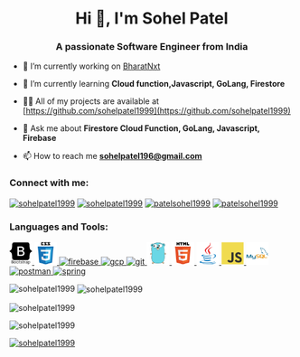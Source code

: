 <h1 align="center">Hi 👋, I'm Sohel Patel</h1>
<h3 align="center">A passionate Software Engineer from India</h3>



- 🔭 I’m currently working on [BharatNxt](https://bharatnxt.in/)

- 🌱 I’m currently learning **Cloud function,Javascript, GoLang, Firestore**

- 👨‍💻 All of my projects are available at [https://github.com/sohelpatel1999](https://github.com/sohelpatel1999)

- 💬 Ask me about **Firestore Cloud Function, GoLang, Javascript, Firebase**

- 📫 How to reach me **sohelpatel196@gmail.com**

<h3 align="left">Connect with me:</h3>
<p align="left">
<a href="https://www.linkedin.com/in/sohelpatel1999/" target="blank"><img align="center" src="https://raw.githubusercontent.com/rahuldkjain/github-profile-readme-generator/master/src/images/icons/Social/linked-in-alt.svg" alt="sohelpatel1999" height="30" width="40" /></a>
<a href="https://instagram.com/sohelpatel1999" target="blank"><img align="center" src="https://raw.githubusercontent.com/rahuldkjain/github-profile-readme-generator/master/src/images/icons/Social/instagram.svg" alt="sohelpatel1999" height="30" width="40" /></a>
<a href="https://www.hackerrank.com/patelsohel1999" target="blank"><img align="center" src="https://raw.githubusercontent.com/rahuldkjain/github-profile-readme-generator/master/src/images/icons/Social/hackerrank.svg" alt="patelsohel1999" height="30" width="40" /></a>
<a href="https://www.leetcode.com/patelsohel1999" target="blank"><img align="center" src="https://raw.githubusercontent.com/rahuldkjain/github-profile-readme-generator/master/src/images/icons/Social/leet-code.svg" alt="patelsohel1999" height="30" width="40" /></a>
</p>

<h3 align="left">Languages and Tools:</h3>
<p align="left"> <a href="https://getbootstrap.com" target="_blank" rel="noreferrer"> <img src="https://raw.githubusercontent.com/devicons/devicon/master/icons/bootstrap/bootstrap-plain-wordmark.svg" alt="bootstrap" width="40" height="40"/> </a> <a href="https://www.w3schools.com/css/" target="_blank" rel="noreferrer"> <img src="https://raw.githubusercontent.com/devicons/devicon/master/icons/css3/css3-original-wordmark.svg" alt="css3" width="40" height="40"/> </a> <a href="https://firebase.google.com/" target="_blank" rel="noreferrer"> <img src="https://www.vectorlogo.zone/logos/firebase/firebase-icon.svg" alt="firebase" width="40" height="40"/> </a> <a href="https://cloud.google.com" target="_blank" rel="noreferrer"> <img src="https://www.vectorlogo.zone/logos/google_cloud/google_cloud-icon.svg" alt="gcp" width="40" height="40"/> </a> <a href="https://git-scm.com/" target="_blank" rel="noreferrer"> <img src="https://www.vectorlogo.zone/logos/git-scm/git-scm-icon.svg" alt="git" width="40" height="40"/> </a> <a href="https://golang.org" target="_blank" rel="noreferrer"> <img src="https://raw.githubusercontent.com/devicons/devicon/master/icons/go/go-original.svg" alt="go" width="40" height="40"/> </a> <a href="https://www.w3.org/html/" target="_blank" rel="noreferrer"> <img src="https://raw.githubusercontent.com/devicons/devicon/master/icons/html5/html5-original-wordmark.svg" alt="html5" width="40" height="40"/> </a> <a href="https://www.java.com" target="_blank" rel="noreferrer"> <img src="https://raw.githubusercontent.com/devicons/devicon/master/icons/java/java-original.svg" alt="java" width="40" height="40"/> </a> <a href="https://developer.mozilla.org/en-US/docs/Web/JavaScript" target="_blank" rel="noreferrer"> <img src="https://raw.githubusercontent.com/devicons/devicon/master/icons/javascript/javascript-original.svg" alt="javascript" width="40" height="40"/> </a> <a href="https://www.mysql.com/" target="_blank" rel="noreferrer"> <img src="https://raw.githubusercontent.com/devicons/devicon/master/icons/mysql/mysql-original-wordmark.svg" alt="mysql" width="40" height="40"/> </a> <a href="https://postman.com" target="_blank" rel="noreferrer"> <img src="https://www.vectorlogo.zone/logos/getpostman/getpostman-icon.svg" alt="postman" width="40" height="40"/> </a> <a href="https://spring.io/" target="_blank" rel="noreferrer"> <img src="https://www.vectorlogo.zone/logos/springio/springio-icon.svg" alt="spring" width="40" height="40"/> </a> </p>

<p><img align="left" src="https://github-readme-stats.vercel.app/api/top-langs?username=sohelpatel1999&show_icons=true&locale=en&layout=compact" alt="sohelpatel1999" /></p>

<p>&nbsp;<img align="center" src="https://github-readme-stats.vercel.app/api?username=sohelpatel1999&show_icons=true&locale=en" alt="sohelpatel1999" /></p>

<p><img align="center" src="https://github-readme-streak-stats.herokuapp.com/?user=sohelpatel1999&" alt="sohelpatel1999" /></p>
<p align="left"> <img src="https://komarev.com/ghpvc/?username=sohelpatel1999&label=Profile%20views&color=0e75b6&style=flat" alt="sohelpatel1999" /> </p>

<p align="left"> <a href="https://github.com/ryo-ma/github-profile-trophy"><img src="https://github-profile-trophy.vercel.app/?username=sohelpatel1999" alt="sohelpatel1999" /></a> </p>

